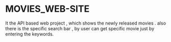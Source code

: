 # MOVIES_WEB-SITE
It the API based web project , which shows the newly released movies . also there is the specific search bar , by user can get specific movie just by entering the keywords. 
